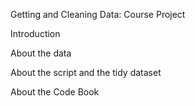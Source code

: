 Getting and Cleaning Data: Course Project

Introduction


About the data

About the script and the tidy dataset

About the Code Book

